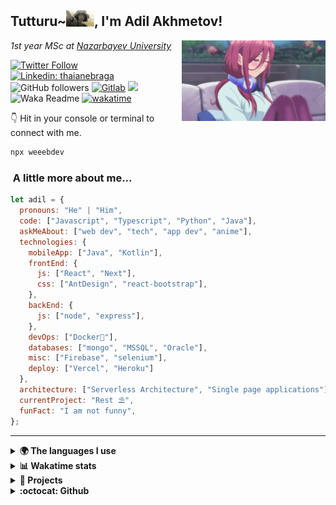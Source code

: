 <h2>Tutturu~<img src="img/tuturu.gif" width="45" alt="">, I'm Adil Akhmetov! <img src="img/miku-dance.gif" width="50" alt=""></h2>
<img align='right' src="img/miku.gif" width="230" alt="">
<p><em>1st year MSc at <a href="https://nu.edu.kz/">Nazarbayev University</a>
<a href="https://sdu.edu.kz/"><img src="img/sdu-ahegao.svg" align="right" width="100" alt=""></a>
</em></p>

[![Twitter Follow](https://img.shields.io/twitter/follow/weeebdev?label=Follow)](https://twitter.com/intent/follow?screen_name=weeebdev)
[![Linkedin: thaianebraga](https://img.shields.io/badge/-adildev-blue?style=flat-square&logo=Linkedin&logoColor=white&link=https://www.linkedin.com/in/adildev/)](https://www.linkedin.com/in/adildev/)
![GitHub followers](https://img.shields.io/github/followers/weeebdev?label=Follow&style=flat-square)
[![Gitlab](https://img.shields.io/badge/Gitlab-weeebdev-orange?style=flat-square&logo=gitlab)](https://gitlab.com/weeebdev)
![](https://visitor-badge.glitch.me/badge?page_id=weeebdev.weeebdev)
![Waka Readme](https://github.com/weeebdev/weeebdev/workflows/Waka%20Readme/badge.svg)
[![wakatime](https://wakatime.com/badge/user/1fb6390f-222e-4088-8de8-840ef1443858.svg)](https://wakatime.com/@1fb6390f-222e-4088-8de8-840ef1443858)
<!-- [![Leetcode badge](https://leetcode-badge.chyroc.cn/?name=user3449f)](https://leetcode.com/user3449f/) -->

👇 Hit in your console or terminal to connect with me.

```bash
npx weeebdev
```

### <img src="https://media.giphy.com/media/VgCDAzcKvsR6OM0uWg/giphy.gif" width="50" alt=""> A little more about me...

```javascript
let adil = {
  pronouns: "He" | "Him",
  code: ["Javascript", "Typescript", "Python", "Java"],
  askMeAbout: ["web dev", "tech", "app dev", "anime"],
  technologies: {
    mobileApp: ["Java", "Kotlin"],
    frontEnd: {
      js: ["React", "Next"],
      css: ["AntDesign", "react-bootstrap"],
    },
    backEnd: {
      js: ["node", "express"],
    },
    devOps: ["Docker🐳"],
    databases: ["mongo", "MSSQL", "Oracle"],
    misc: ["Firebase", "selenium"],
    deploy: ["Vercel", "Heroku"]
  },
  architecture: ["Serverless Architecture", "Single page applications"],
  currentProject: "Rest ⛱",
  funFact: "I am not funny",
};
```

---

<details>
  <summary><b>🌍 The languages I use</b></summary>
  <hr>
  
  
| ⏰ Past month | ⌛️ Past Year |
|---|---|
| <a href="https://wakatime.com/@adildev"><img src="https://wakatime.com/share/@adilDev/4ebe423a-b427-4031-b073-d221b9528df7.svg" height="300px"></a> | <a href="https://wakatime.com/@adildev"><img src="https://wakatime.com/share/@adilDev/1b4a30f1-9a7f-47fe-b8d2-0fc90f37fcd3.svg" height="300px"></a> |
</details>

<details>
<summary><b>📊 Wakatime stats</b><br></summary>
<div>
<hr/>

<!--START_SECTION:waka-->
![Code Time](http://img.shields.io/badge/Code%20Time-2%2C746%20hrs%2057%20mins-blue)

![Profile Views](http://img.shields.io/badge/Profile%20Views-1-blue)

![Lines of code](https://img.shields.io/badge/From%20Hello%20World%20I%27ve%20Written-2%20Million%20lines%20of%20code-blue)

**🐱 My GitHub Data** 

> 🏆 579 Contributions in the Year 2022
 > 
> 📦 283.5 kB Used in GitHub's Storage 
 > 
> 💼 Opted to Hire
 > 
> 📜 49 Public Repositories 
 > 
> 🔑 12 Private Repositories  
 > 
**I'm a Night 🦉** 

```text
🌞 Morning    27 commits     █░░░░░░░░░░░░░░░░░░░░░░░░   5.22% 
🌆 Daytime    199 commits    █████████░░░░░░░░░░░░░░░░   38.49% 
🌃 Evening    278 commits    █████████████░░░░░░░░░░░░   53.77% 
🌙 Night      13 commits     ░░░░░░░░░░░░░░░░░░░░░░░░░   2.51%

```
📅 **I'm Most Productive on Monday** 

```text
Monday       143 commits    ███████░░░░░░░░░░░░░░░░░░   27.66% 
Tuesday      101 commits    █████░░░░░░░░░░░░░░░░░░░░   19.54% 
Wednesday    30 commits     █░░░░░░░░░░░░░░░░░░░░░░░░   5.8% 
Thursday     109 commits    █████░░░░░░░░░░░░░░░░░░░░   21.08% 
Friday       37 commits     █░░░░░░░░░░░░░░░░░░░░░░░░   7.16% 
Saturday     44 commits     ██░░░░░░░░░░░░░░░░░░░░░░░   8.51% 
Sunday       53 commits     ██░░░░░░░░░░░░░░░░░░░░░░░   10.25%

```


📊 **This Week I Spent My Time On** 

```text
⌚︎ Time Zone: Asia/Almaty

💬 Programming Languages: 
Other                    2 hrs 8 mins        ███████████░░░░░░░░░░░░░░   47.37% 
TypeScript               1 hr 47 mins        ██████████░░░░░░░░░░░░░░░   39.56% 
YAML                     10 mins             █░░░░░░░░░░░░░░░░░░░░░░░░   3.72% 
JSON                     9 mins              ░░░░░░░░░░░░░░░░░░░░░░░░░   3.37% 
GitIgnore file           7 mins              ░░░░░░░░░░░░░░░░░░░░░░░░░   2.9%

🔥 Editors: 
VS Code                  2 hrs 42 mins       ███████████████░░░░░░░░░░   60.0% 
Fish                     1 hr 40 mins        █████████░░░░░░░░░░░░░░░░   37.1% 
Android Studio           7 mins              ░░░░░░░░░░░░░░░░░░░░░░░░░   2.9%

🐱‍💻 Projects: 
dar-dms-comms            1 hr 41 mins        █████████░░░░░░░░░░░░░░░░   37.3% 
Terminal                 1 hr 40 mins        █████████░░░░░░░░░░░░░░░░   37.1% 
workchat                 20 mins             ██░░░░░░░░░░░░░░░░░░░░░░░   7.73% 
mattermost-mobile-app    12 mins             █░░░░░░░░░░░░░░░░░░░░░░░░   4.5% 
Unknown Project          9 mins              ░░░░░░░░░░░░░░░░░░░░░░░░░   3.43%

💻 Operating System: 
Mac                      4 hrs 30 mins       █████████████████████████   100.0%

```

**I Mostly Code in JavaScript** 

```text
JavaScript               12 repos            ████░░░░░░░░░░░░░░░░░░░░░   17.65% 
Jupyter Notebook         12 repos            ████░░░░░░░░░░░░░░░░░░░░░   17.65% 
Go                       12 repos            ████░░░░░░░░░░░░░░░░░░░░░   17.65% 
HTML                     7 repos             ██░░░░░░░░░░░░░░░░░░░░░░░   10.29% 
Java                     6 repos             ██░░░░░░░░░░░░░░░░░░░░░░░   8.82%

```


**Timeline**

![Chart not found](https://raw.githubusercontent.com/weeebdev/weeebdev/master/charts/bar_graph.png) 


 Last Updated on 19/10/2022 01:53:29 UTC
<!--END_SECTION:waka-->
</div>
</details>

<details>
<summary><b>🧾 Projects</b></summary>
<hr>

|Project|Status|
|---|---|
|[![ReadMe Card](https://github-readme-stats.vercel.app/api/pin/?username=weeebdev&repo=waifu.pics&theme=dracula)](https://github.com/weeebdev/waifu.pics)|[![time tracker](https://wakatime.com/badge/github/weeebdev/waifu.pics.svg)](https://wakatime.com/badge/github/weeebdev/waifu.pics)|
|[![ReadMe Card](https://github-readme-stats.vercel.app/api/pin/?username=mentor-ship&repo=mentorship&theme=dracula)](https://github.com/Mentor-ship/Mentorship)|[![time tracker](https://wakatime.com/badge/github/Mentor-ship/Mentorship.svg)](https://wakatime.com/badge/github/Mentor-ship/Mentorship)|
|[![ReadMe Card](https://github-readme-stats.vercel.app/api/pin/?username=masters-and-Abu&repo=tolqyn&theme=dracula)](https://github.com/Masters-and-Abu/Tolqyn)|[![time tracker](https://wakatime.com/badge/github/Masters-and-Abu/Tolqyn.svg)](https://wakatime.com/badge/github/Masters-and-Abu/Tolqyn)|
|[![ReadMe Card](https://github-readme-stats.vercel.app/api/pin/?username=dracula&repo=unigram&theme=dracula)](https://github.com/dracula/unigram)||

</details>

<details>
  <summary><b>:octocat: Github</b></summary>
  <hr>
  <a href="https://sourcekarma.vercel.app/weeebdev"><img src="https://sourcekarma-og.vercel.app/api/weeebdev/github" alt="" align="left"/></a>
  <img src="https://github-readme-stats.vercel.app/api?username=weeebdev&show_icons=true&theme=dracula&hide_title=true&hide_rank=true&count_private=true" align="right"/>
</details>
<div align="center">
  <kbd>
    <img src="https://waifu.now.sh/sfw/hug" alt="">
  </kbd>
</div>
